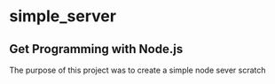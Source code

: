 # simple_server
## Get Programming with Node.js
The purpose of this project was to create a simple node sever scratch 

